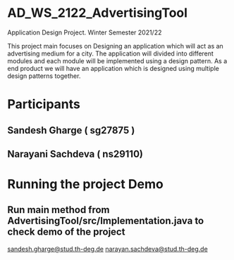 # AD_WS_2122_AdvertisingTool

Application Design Project. Winter Semester 2021/22

This project main focuses on Designing an application which will act as an advertising medium for a city.
The application will divided into different modules and each module will be implemented using a design pattern.
As a end product we will have an application which is designed using multiple design patterns together.

# Participants

## Sandesh Gharge ( sg27875 )

## Narayani Sachdeva ( ns29110)



# Running the project Demo

## Run main method from AdvertisingTool/src/Implementation.java to check demo of the project

sandesh.gharge@stud.th-deg.de
narayan.sachdeva@stud.th-deg.de
